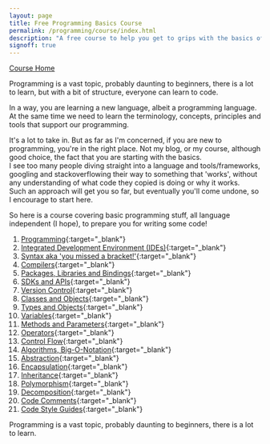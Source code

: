 ```yaml
---
layout: page
title: Free Programming Basics Course
permalink: /programming/course/index.html
description: "A free course to help you get to grips with the basics of Programming"
signoff: true
---
```

[Course Home](../course)

Programming is a vast topic, probably daunting to beginners, there is a lot to learn, but with a bit of structure, everyone can learn to code.

In a way, you are learning a new language, albeit a programming language.  
At the same time we need to learn the terminology, concepts, principles and tools that support our programming.

It's a lot to take in. But as far as I'm concerned, if you are new to programming, you're in the right place. Not my blog, or my course, although good choice, the fact that you are starting with the basics.  
I see too many people diving straight into a language and tools/frameworks, googling and stackoverflowing their way to something that 'works', without any understanding of what code they copied is doing or why it works.  
Such an approach will get you so far, but eventually you'll come undone, so I encourage to start here.

So here is a course covering basic programming stuff, all language independent (I hope), to prepare you for writing some code!

1. [Programming](/programming/lessons/programming){:target="_blank"}
2. [Integrated Development Environment \(IDEs\)](/programming/lessons/ides){:target="_blank"}
3. [Syntax aka 'you missed a bracket!'](/programming/lessons/syntax){:target="_blank"}
4. [Compilers](/programming/lessons/compilers){:target="_blank"}
5. [Packages, Libraries and Bindings](/programming/lessons/packagesandlibraries){:target="_blank"}
6. [SDKs and APIs](/programming/lessons/sdksapis){:target="_blank"}
7. [Version Control](/programming/lessons/versioncontrol){:target="_blank"}
8. [Classes and Objects](/programming/lessons/classesandobjects){:target="_blank"}
9. [Types and Objects](/programming/lessons/typesandobjects){:target="_blank"}
10. [Variables](/programming/lessons/variables){:target="_blank"}
11. [Methods and Parameters](/programming/lessons/methodsandparameters){:target="_blank"}
12. [Operators](/programming/lessons/operators){:target="_blank"}
13. [Control Flow](/programming/lessons/controlflow){:target="_blank"}
14. [Algorithms, Big-O-Notation](/programming/lessons/algorithms-big-o-notation){:target="_blank"} 
15. [Abstraction](/programming/lessons/abstraction){:target="_blank"}
16. [Encapsulation](/programming/lessons/encapsulation){:target="_blank"}
17. [Inheritance](/programming/lessons/inheritance){:target="_blank"}
18. [Polymorphism](/programming/lessons/polymorphism){:target="_blank"}
19. [Decomposition](/programming/lessons/decomposition){:target="_blank"}
20. [Code Comments](/programming/lessons/codecomments){:target="_blank"}
21. [Code Style Guides](/programming/lessons/codestyleguide){:target="_blank"}

Programming is a vast topic, probably daunting to beginners, there is a lot to learn.  